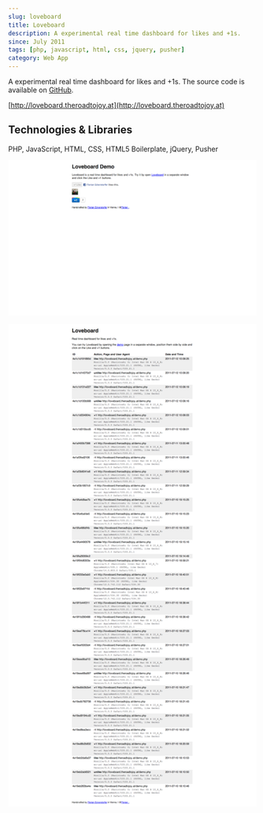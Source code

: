 ```yaml
---
slug: loveboard
title: Loveboard
description: A experimental real time dashboard for likes and +1s.
since: July 2011
tags: [php, javascript, html, css, jquery, pusher]
category: Web App
---
```


A experimental real time dashboard for likes and +1s. The source code is available on [GitHub](http://github.com/florianeckerstorfer/loveboard).

[http://loveboard.theroadtojoy.at](http://loveboard.theroadtojoy.at)

## Technologies &amp; Libraries

PHP, JavaScript, HTML, CSS, HTML5 Boilerplate, jQuery, Pusher

![Screenshot of the watched site](./loveboard-1.png)

![Screenshot of the dashboard](./loveboard-2.png)
